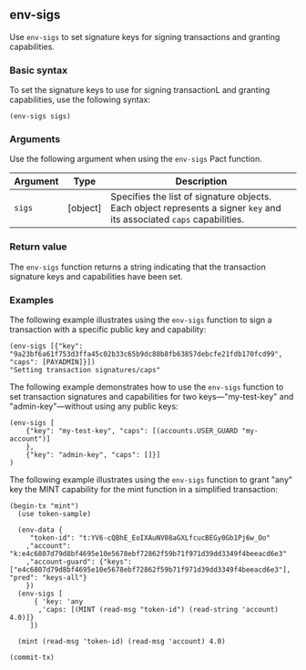 ## env-sigs

Use `env-sigs` to set signature keys for signing transactions and granting capabilities.

### Basic syntax

To set the signature keys to use for signing transactionL and granting capabilities, use the following syntax:

```pact
(env-sigs sigs)
```

### Arguments

Use the following argument when using the `env-sigs` Pact function.

| Argument | Type         | Description   |
|----------|--------------|---------------|
| `sigs`  | [object] | Specifies the list of signature objects. Each object represents a signer `key` and its associated `caps` capabilities. |

### Return value

The `env-sigs` function returns a string indicating that the transaction signature keys and capabilities have been set.

### Examples

The following example illustrates using the `env-sigs` function to sign a transaction with a specific public key and capability:

```pact
(env-sigs [{"key": "9a23bf6a61f753d3ffa45c02b33c65b9dc80b8fb63857debcfe21fdb170fcd99", "caps": [PAYADMIN]}])
"Setting transaction signatures/caps"
```

The following example demonstrates how to use the `env-sigs` function to set transaction signatures and capabilities for two keys—"my-test-key" and "admin-key"—without using any public keys:

```pact
(env-sigs [
    {"key": "my-test-key", "caps": [(accounts.USER_GUARD "my-account")]
    }, 
    {"key": "admin-key", "caps": []}]
)
```

The following example illustrates using the `env-sigs` function to grant "any" key the MINT capability for the mint function in a simplified transaction:

```pact
(begin-tx "mint")
  (use token-sample)

  (env-data {
     "token-id": "t:YV6-cQBhE_EoIXAuNV08aGXLfcucBEGy0Gb1Pj6w_Oo"
    ,"account": "k:e4c6807d79d8bf4695e10e5678ebf72862f59b71f971d39dd3349f4beeacd6e3"
    ,"account-guard": {"keys": ["e4c6807d79d8bf4695e10e5678ebf72862f59b71f971d39dd3349f4beeacd6e3"], "pred": "keys-all"}
    })
  (env-sigs [
      { 'key: 'any
       ,'caps: [(MINT (read-msg "token-id") (read-string 'account) 4.0)]}
     ])
  
  (mint (read-msg 'token-id) (read-msg 'account) 4.0)
 
(commit-tx)
```
